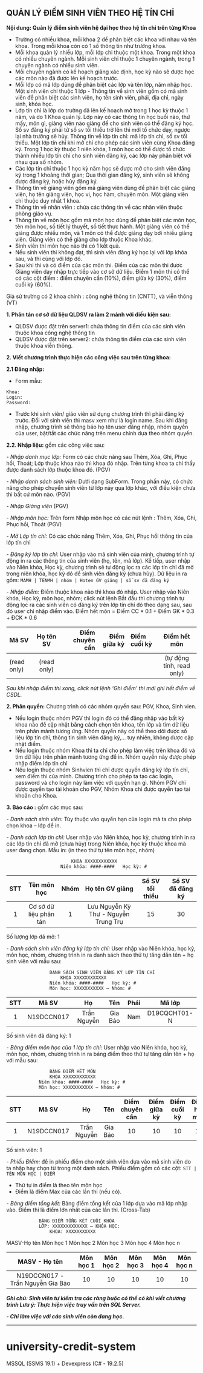 ## **QUẢN LÝ ĐIỂM SINH VIÊN THEO HỆ TÍN CHỈ**

**Nội dung: Quản lý điểm sinh viên hệ đại học theo hệ tín chỉ trên từng Khoa**
- Trường có nhiều khoa, mỗi khoa 2 để phân biệt các khoa với nhau và tên khoa. Trong mỗi khoa còn có 1 số thông tin như trưởng khoa.
- Mỗi khoa quản lý nhiều lớp, mỗi lớp chỉ thuộc một khoa. Trong một khoa có nhiều chuyên ngành. Mỗi sinh viên chỉ thuộc 1 chuyên ngành, trong 1 chuyên ngành có nhiều sinh viên.
- Mỗi chuyên ngành có kế hoạch giảng xác định, học kỳ nào sẽ được học các  môn nào đã được lên kế hoạch trước.
- Mỗi lớp có mã lớp dùng để phân biệt các lớp và tên lớp, năm nhập học. Một sinh viên chỉ thuộc 1 lớp - Thông tin về sinh viên gồm có mã sinh viên để phân biệt các sinh viên, họ tên sinh viên, phái, địa chỉ, ngày sinh, khóa học.
- Lớp tín chỉ là lớp do trường đã lên kế hoạch mở trong 1 học kỳ thuộc 1 năm, và do 1 Khoa quản lý. Lớp này có các thông tin học buổi nào, thứ mấy, môn gì, giảng viên nào giảng để cho sinh viên có thể đăng ký học. Số sv đăng ký phải từ số sv tối thiểu trở lên thì mới tổ chức dạy, ngược lại nhà trường sẽ hủy.  Thông tin về lớp tín chỉ: mă lớp tín chỉ, số sv tối thiểu. Một lớp tín chỉ khi mở chỉ cho phép các sinh viên cùng Khoa đăng ký. Trong 1 học kỳ thuộc 1 niên khóa, 1 môn học có thể được tổ chức thành nhiều lớp tín chỉ cho sinh viên đăng ký, các lớp này phân biệt với nhau qua số nhóm.
- Các lớp tín chỉ thuộc 1 học kỳ năm học sẽ được mở cho sinh viên đăng ký trong 1 khoảng thời gian; Qua thời gian đăng ký, sinh viên sẽ không được đăng ký, hoặc hủy đăng ký.
- Thông tin về giảng viên gồm mã giảng viên dùng để phân biệt các giảng viên, họ tên giảng viên, học vị, học hàm, chuyên môn. Một giảng viên chỉ thuộc duy nhất 1 khoa.
- Thông tin về nhân viên : chứa các thông tin về các nhân viên thuộc phòng giáo vụ.
- Thông tin về môn học gồm mã môn học dùng để phân biệt các môn học, tên môn học, số tiết lý thuyết, số tiết thực hành. Một giảng viên có thể giảng được nhiều môn, và 1 môn có thể được giảng dạy bởi nhiều giảng viên. Giảng viên có thể giảng cho lớp thuộc Khoa khác.
- Sinh viên thi môn học nào thì có 1 kết quả.  
- Nếu sinh viên thi không đạt, thì sinh viên đăng ký học lại với lớp khóa sau, và thi cùng với lớp đó.
- Sau khi thi và có điểm của các môn thi. Điểm của các môn thi được Giảng viên dạy nhập trực tiếp vào cơ sở dữ liệu.  Điểm 1 môn thi có thể có các cột điểm : điểm chuyên cần (10%), điểm giữa kỳ (30%), điểm cuối kỳ (60%).
 	
Giả sử  trường có 2 khoa chính : công nghệ thông tin (CNTT),  và viễn thông (VT)

**1.	Phân tán cơ sở dữ liệu QLDSV ra làm 2 mảnh với điều kiện sau:**
-	QLDSV được đặt trên server1: chứa thông tin điểm của các sinh viên thuộc khoa công nghệ thông tin
-	QLDSV được đặt trên server2:  chứa thông tin điểm của các sinh viên thuộc khoa viễn thông.
 
**2.	Viết chương trình thực hiện các công việc sau trên từng khoa:**

**2.1 Đăng nhập:**
- Form mẫu: 
```
Khoa: 
Login:
Password:
```
- Trước khi sinh viên/ giáo viên sử dụng chương trình thì phải đăng ký trước. Đối với sinh viên thì masv xem như là login name. Sau khi đăng nhập, chương trình sẽ thông báo họ tên user đăng nhập, nhóm quyền của user, bật/tắt các chức năng trên menu chính dựa theo nhóm quyền.
 
**2.2. Nhập liệu:**
gồm các công việc sau:

*- Nhập danh mục lớp:* Form có các chức năng sau Thêm, Xóa, Ghi, Phục hồi, Thoát; Lớp thuộc khoa nào thì khoa đó nhập. Trên từng khoa ta chỉ thấy được danh sách lớp thuộc khoa đó. (PGV)

*- Nhập danh sách sinh viên:* Dưới dạng SubForm. Trong phần này, có chức năng cho phép chuyển sinh viên từ lớp này qua lớp khác, với điều kiện chưa thi bất cứ môn nào. (PGV)

*- Nhập Giảng viên* (PGV)

*- Nhập môn học:* Trên form Nhập môn học có các nút lệnh : Thêm, Xóa,  Ghi, Phục hồi, Thoát (PGV)

*- Mở Lớp tín chỉ:* Có các chức năng Thêm, Xóa, Ghi, Phục hồi thông tin của lớp tín chỉ

*- Đăng ký lớp tín chỉ:* User nhập vào mã sinh viên của mình, chương trình tự động in ra các thông tin của sinh viên (họ, tên, mã lớp). Kế tiếp, user nhập vào Niên khóa, Học kỳ, chương trình sẽ tự động lọc ra các lớp tín chỉ đã mở trong niên khóa, học kỳ đó để sinh viên đăng ký (chưa hủy). Dữ liệu in ra gồm: 
```MAMH | TENMH | nhóm | Hoten GV giảng | số sv đã đăng ký```

*- Nhập điểm:* Điểm thuộc khoa nào thì khoa đó nhập. User nhập vào Niên khóa, Học kỳ, môn học, nhóm; click nút lệnh Bắt đầu thì chương trình tự động lọc ra các sinh viên có đăng ký trên lớp tín chỉ đó theo dạng sau, sau đó user chỉ nhập điểm vào. 
Điểm hết môn = Điểm CC * 0.1 + Điểm GK * 0.3 + ĐCK * 0.6

| Mã SV | Họ tên SV | Điểm chuyên cần |Điểm giữa kỳ| Điểm cuối kỳ | Điểm hết môn  |
|:-------|:------:|-------:|-------:|:-------|:------:|
|  (read only)  |  (read only)  |    |    |    |   	(tự động tính, read only)   |


*Sau khi nhập điểm thi xong, click nút lệnh ‘Ghi điểm’ thì mới ghi hết điểm về CSDL.* 

**2. Phân quyền:** Chương trình có các nhóm quyền sau: PGV, Khoa, Sinh vien.
-  Nếu login thuộc nhóm PGV thì login đó có thể đăng nhập vào bất kỳ khoa nào để cập nhật bằng cách chọn tên khoa, tên lớp và tìm dữ liệu trên phân mảnh tương ứng. Nhóm quyền này có thể theo dõi được số liệu lớp tín chỉ, thông tin sinh viên đăng ký,… tuy nhiên, không được cập nhật điểm.
-  Nếu login thuộc nhóm Khoa thì ta chỉ cho phép làm việc trên khoa đó   và tìm dữ liệu trên phân mảnh tương ứng để in. Nhóm quyền này được phép nhập điểm lớp tín chỉ
- Nếu login thuộc nhóm Sinhvien thì chỉ được quyền đăng ký lớp tín chỉ,  xem điểm thi của mình.
Chương trình cho phép ta tạo các login, password và cho login này làm việc với quyền hạn gì.  Nhóm PGV chỉ được quyền tạo tài khoản cho  PGV, Nhóm Khoa chỉ được quyền tạo tài khoản cho  Khoa.

**3. Báo cáo :** gồm các mục sau:

*-	Danh sách sinh viên:* Tùy thuộc vào quyền hạn của login mà ta cho phép chọn khoa – lớp để in.  

*-	Danh sách lớp tín chỉ:* User nhập vào Niên khóa, học kỳ, chương trình in ra các lớp tín chỉ đã mở (chưa hủy) trong Niên khóa, học kỳ thuộc khoa mà user đang chọn. Mẫu in: (in theo thứ tự tên môn học, nhóm)

							KHOA XXXXXXXXXXXX
						Niên khóa: ####-####   Học kỳ: #

| STT | Tên môn học| Nhóm | Họ tên GV giảng | Số SV tối thiểu | Số SV đã đăng ký  |
|:-------:|:------:|:-------:|:-------:|:-------:|:------:|
|  1 |  Cơ sở dữ liệu phân tán | 1   | Lưu Nguyễn Kỳ Thư - Nguyễn Trung Trụ  |  15 |  30 |	

Số lượng lớp đã mở: 1

*-	Danh sách sinh viên đăng ký lớp tín chỉ:*  User nhập vào Niên khóa, học kỳ, môn học, nhóm, chương trình in ra danh sách theo thứ tự tăng dần tên + họ sinh viên với mẫu sau:

					DANH SÁCH SINH VIÊN ĐĂNG KÝ LỚP TÍN CHỈ
						KHOA XXXXXXXXXXXX
					Niên khóa: ####-####   Học kỳ: #
					Môn học: XXXXXXXXXXX – Nhóm: #


| STT | Mã SV | Họ | Tên |	Phái | Mã lớp |
|:-------:|:------:|:-------:|:-------:|:-------:|:-------:|
|  1 |  N19DCCN017 | Trần Nguyễn   | Gia Bảo  | Nam | D19CQCHT01-N |

Số sinh viên đã đăng ký: 1

*- Bảng điểm môn học của 1 lớp tín chỉ:* User nhập vào Niên khóa, học kỳ, môn học, nhóm, chương trình in ra bảng điểm theo thứ tự tăng dần tên + họ với mẫu sau:

					BẢNG ĐIỂM HẾT MÔN
					KHOA XXXXXXXXXXXX
				Niên khóa: ####-####   Học kỳ: #
				Môn học: XXXXXXXXXXX – Nhóm: #


| STT | Mã SV | Họ | Tên | Điểm chuyên cần |Điểm giữa kỳ| Điểm cuối kỳ | Điểm hết môn  |
|:-------:|:------:|:-------:|:-------:|:-------:|:-------:|:-------:|:-------:|
|  1 |  N19DCCN017 | Trần Nguyễn   | Gia Bảo  | 10 | 10|	10 |	10 |						

Số sinh viên: 1

*- Phiếu Điểm:*  để in phiếu điểm cho một sinh viên dựa vào mã sinh viên do ta nhập hay chọn từ trong một danh sách.
Phiếu điểm gồm có các cột: ```STT | TÊN MÔN HỌC | ĐIỂM```
- Thứ tự in điểm là theo tên môn học
- Điểm là điểm Max của các lần thi (nếu có).

*- Bảng điểm tổng kết:* Bảng điểm tổng kết của 1 lớp dựa vào mã lớp nhập vào. Điểm thi là điểm lớn nhất của các lần thi. (Cross-Tab) 

				BẢNG ĐIỂM TỔNG KẾT CUỐI KHÓA
				LỚP: XXXXXXXXXXXXX – KHÓA HỌC: 
					KHOA: XXXXXXXXXXX
MASV-Họ tên	Môn học 1	Môn học 2	Môn học 3	Môn học 4	Môn học n



| MASV - Họ tên | Môn học 1 | Môn học 2 | Môn học 3 | Môn học 4 |Môn học n|
|:-------:|:------:|:-------:|:-------:|:-------:|:-------:|
|  N19DCCN017 - Trần Nguyễn Gia Bảo|  10 | 10   | 10  | 10 | 10|					


***Ghi chú: Sinh viên tự kiểm tra các ràng buộc có thể có khi viết chương trình
 Lưu ý: Thực hiện việc truy vấn trên SQL Server.***

***- Chỉ làm việc với các sinh viên còn đang học.***


***
# university-credit-system
MSSQL (SSMS 19.1) + Devexpress (C# - 19.2.5)
